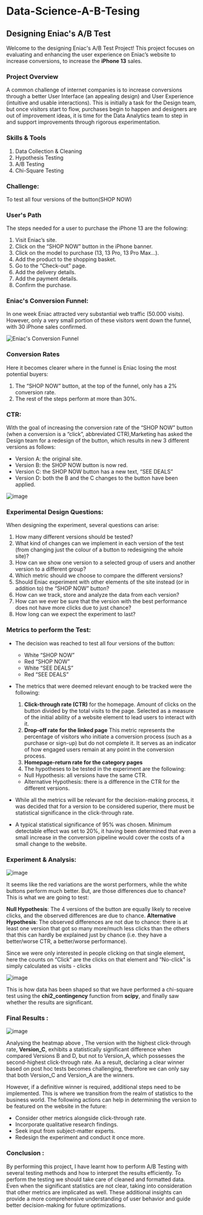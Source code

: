 # Data-Science-A-B-Tesing

## Designing Eniac's A/B Test
Welcome to the designing Eniac's A/B Test Project! This project focuses on evaluating and enhancing the user experience on Eniac’s website to increase conversions, to increase the **iPhone 13** sales.

### Project Overview
A common challenge of internet companies is to increase conversions through a better User Interface (an appealing design) and User Experience (intuitive and usable interactions). This is initially a task for the Design team, but once visitors start to flow, purchases begin to happen and designers are out of improvement ideas, it is time for the Data Analytics team to step in and support improvements through rigorous experimentation.

### Skills & Tools
1. Data Collection & Cleaning
2. Hypothesis Testing
3. A/B Testing
4. Chi-Square Testing

### Challenge:
To test all four versions of the button(SHOP NOW)

### User's Path
The steps needed for a user to purchase the iPhone 13 are the following:
1. Visit Eniac’s site.
2. Click on the “SHOP NOW” button in the iPhone banner.
3. Click on the model to purchase (13, 13 Pro, 13 Pro Max…).
4. Add the product to the shopping basket.
5. Go to the “Check-out” page.
6. Add the delivery details.
7. Add the payment details.
8. Confirm the purchase.

### Eniac's Conversion Funnel:
In one week Eniac attracted very substantial web traffic (50.000 visits). However, only a very small portion of these visitors went down the funnel, with 30 iPhone sales confirmed.

![Eniac's Conversion Funnel](https://github.com/PriyankaSPawar/Data-Science-A-B-Tesing/assets/168557945/174e3678-2865-49c7-975b-2742c15207e3)

### Conversion Rates
Here it becomes clearer where in the funnel is Eniac losing the most potential buyers: 
1. The “SHOP NOW” button, at the top of the funnel, only has a 2% conversion rate.
2. The rest of the steps perform at more than 30%.

### CTR:
With the goal of increasing the conversion rate of the “SHOP NOW” button (when a conversion is a “click”, abbreviated CTR),Marketing has asked the Design team for a redesign of the button, which results in new 3 different versions as follows:
- Version A: the original site.
- Version B: the SHOP NOW button is now red.
- Version C: the SHOP NOW button has a new text, “SEE DEALS”
- Version D: both the B and the C changes to the button have been applied.

![image](https://github.com/PriyankaSPawar/Data-Science-A-B-Tesing/assets/168557945/8b01e09a-a6a8-410b-a20d-4e621b97865d)

### Experimental Design Questions:
When designing the experiment, several questions can arise:
1. How many different versions should be tested?
2. What kind of changes can we implement in each version of the test (from changing just the colour of a button to redesigning the whole site)?
3. How can we show one version to a selected group of users and another version to a different group?
4. Which metric should we choose to compare the different versions?
5. Should Eniac experiment with other elements of the site instead (or in addition to) the “SHOP NOW” button?
6. How can we track, store and analyze the data from each version?
7. How can we ever be sure that the version with the best performance does not have more clicks due to just chance?
8. How long can we expect the experiment to last?

### Metrics to perform the Test:

- The decision was reached to test all four versions of the button:
  - White “SHOP NOW”
  - Red “SHOP NOW”
  - White “SEE DEALS”
  - Red “SEE DEALS”
    
- The metrics that were deemed relevant enough to be tracked were the following:
  1. **Click-through rate (CTR)** for the homepage. Amount of clicks on the button divided by the total visits to the page. Selected as a measure of the initial ability of a website element to lead users to interact with it.
  2. **Drop-off rate for the linked page** This metric represents the percentage of visitors who initiate a conversion process (such as a purchase or sign-up) but do not complete it. It serves as an indicator of how engaged users remain at any point in the conversion process.
  3. **Homepage-return rate for the category pages**
  4. The hypotheses to be tested in the experiment are the following:
  - Null Hypothesis: all versions have the same CTR.
  - Alternative Hypothesis: there is a difference in the CTR for the different versions.
       
- While all the metrics will be relevant for the decision-making process, it was decided that for a version to be considered superior, there must be statistical significance in the click-through rate.
- A typical statistical significance of 95% was chosen. Minimum detectable effect was set to 20%, it having been determined that even a small increase in the conversion pipeline would cover the costs of a small change to the website.

### Experiment & Analysis:

![image](https://github.com/PriyankaSPawar/Data-Science-A-B-Tesing/assets/168557945/c5f61b5b-4910-4a29-a938-000c7f2e76c0)


It seems like the red variations are the worst performers, while the white buttons perform much better. But, are those differences due to chance? This is what we are going to test:

**Null Hypothesis**: The 4 versions of the button are equally likely to receive clicks, and the observed differences are due to chance.
**Alternative Hypothesis**: The observed differences are not due to chance: there is at least one version that got so many more/much less clicks than the others that this can hardly be explained just by chance (i.e. they have a better/worse CTR, a better/worse performance).

Since we were only interested in people clicking on that single element, here the counts on “Click” are the clicks on that element and “No-click” is simply calculated as visits - clicks

![image](https://github.com/PriyankaSPawar/Data-Science-A-B-Tesing/assets/168557945/f4ca1c66-740c-4258-9527-a05b3e6181a8)

This is how data has been shaped so that we have performed a chi-square test using the **chi2_contingency** function from **scipy**, and finally saw whether the results are significant. 

### Final Results :

![image](https://github.com/PriyankaSPawar/Data-Science-A-B-Tesing/assets/168557945/4b57df51-d509-4d37-abb0-adde2493f863)

Analysing the heatmap above , The version with the highest click-through rate, **Version_C**, exhibits a statistically significant difference when compared Versions B and D, but not to Version_A, which possesses the second-highest click-through rate. As a result, declaring a clear winner based on post hoc tests becomes challenging, therefore we can only say that both Version_C and Version_A are the winners.

However, if a definitive winner is required, additional steps need to be implemented. This is where we transition from the realm of statistics to the business world. The following actions can help in determining the version to be featured on the website in the future:
- Consider other metrics alongside click-through rate.
- Incorporate qualitative research findings.
- Seek input from subject-matter experts.
- Redesign the experiment and conduct it once more.

### Conclusion :

By performing this project, I have learnt how to perform A/B Testing with several testing methods and how to interpret the results efficiently. To perform the testing we should take care of cleaned and formatted data. Even when the significant statistics are not clear, taking into consideration that other metrics are implicated as well. These additional insights can provide a more comprehensive understanding of user behavior and guide better decision-making for future optimizations.






